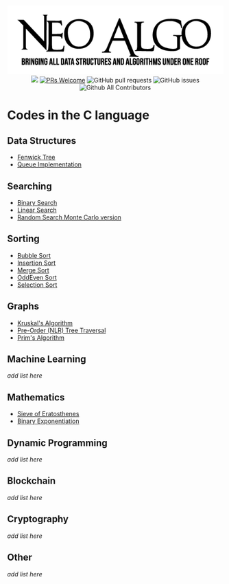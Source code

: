 <p align="center">
    <img src="../img/neo_algo.png"><br>
    <img src="https://img.shields.io/github/license/tesseractcoding/neoalgo?style=flat">
    <a href="http://makeapullrequest.com" target="_blank"><img src="https://img.shields.io/badge/PRs-welcome-brightgreen.svg?style=flat" alt="PRs Welcome"></a>
    <img alt="GitHub pull requests" src="https://img.shields.io/github/issues-pr/tesseractcoding/neoalgo">
    <img alt="GitHub issues" src="https://img.shields.io/github/issues/tesseractcoding/neoalgo">
    <img alt="Github All Contributors" src="https://img.shields.io/github/all-contributors/tesseractcoding/neoalgo">
</p>

# Codes in the C language

## Data Structures

* [Fenwick Tree](/ds/FenwickTree.c)
* [Queue Implementation](/ds/Queueimplementation.c)

## Searching

- [Binary Search](/search/BinarySearch.c)
- [Linear Search](/search/linear_search.c)
- [Random Search Monte Carlo version](/search/random_search.c)

## Sorting

- [Bubble Sort](/sort/bubble_sort.c)
- [Insertion Sort](/sort/InsertionSort.c)
- [Merge Sort](/sort/MergeSort.c)
- [OddEven Sort](/sort/oddevensort.c)
- [Selection Sort](/sort/selection_sort.c)

## Graphs

- [Kruskal's Algorithm](/graphs/Kruskal_Algorithm.c)
- [Pre-Order (NLR) Tree Traversal](/graphs/preordertraversal.c)
- [Prim's Algorithm](/graphs/Prim_Algorithm.c)

## Machine Learning

_add list here_

## Mathematics

- [Sieve of Eratosthenes](/math/Sieve_of_Eratosthenes.c)
- [Binary Exponentiation](/math/Binary_Exponentiation.c)

## Dynamic Programming

_add list here_

## Blockchain

_add list here_

## Cryptography

_add list here_

## Other

_add list here_
